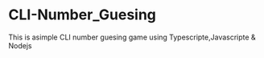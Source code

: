 # CLI-Number_Guesing
This is asimple CLI  number guesing game using Typescripte,Javascripte &amp; Nodejs
